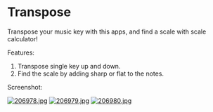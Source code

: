 # Transpose
Transpose your music key with this apps, and find a scale with scale calculator!

Features:
1. Transpose single key up and down.
2. Find the scale by adding sharp or flat to the notes.

Screenshot:





[![206978.jpg](https://i.postimg.cc/13C2rkDg/206978.jpg)](https://postimg.cc/bZnmzFC8)
[![206979.jpg](https://i.postimg.cc/rsVNbmkq/206979.jpg)](https://postimg.cc/bD5nSqr5)
[![206980.jpg](https://i.postimg.cc/BQvCBXpg/206980.jpg)](https://postimg.cc/4nrtJ4r7)

